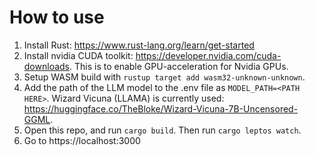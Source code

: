 # How to use

1. Install Rust: https://www.rust-lang.org/learn/get-started
2. Install nvidia CUDA toolkit: https://developer.nvidia.com/cuda-downloads. This is to enable GPU-acceleration for Nvidia GPUs.
3. Setup WASM build with `rustup target add wasm32-unknown-unknown`.
4. Add the path of the LLM model to the .env file as `MODEL_PATH=<PATH HERE>`. Wizard Vicuna (LLAMA) is currently used: https://huggingface.co/TheBloke/Wizard-Vicuna-7B-Uncensored-GGML.
5. Open this repo, and run `cargo build`. Then run `cargo leptos watch`.
6. Go to https://localhost:3000